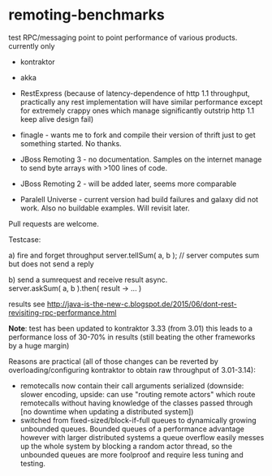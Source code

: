 # remoting-benchmarks

test RPC/messaging point to point performance of various products.
currently only
* kontraktor
* akka
* RestExpress (because of latency-dependence of http 1.1 throughput, practically any rest implementation 
will have similar performance except for extremely crappy ones which manage significantly outstrip 
http 1.1 keep alive design fail)

* finagle - wants me to fork and compile their version of thrift just to get something started. No thanks.
* JBoss Remoting 3 - no documentation. Samples on the internet manage to send byte arrays with >100 lines of code.
* JBoss Remoting 2 - will be added later, seems more comparable
* Paralell Universe - current version had build failures and galaxy did not work. Also no buildable examples. 
  Will revisit later.
  
Pull requests are welcome.

Testcase:

a) fire and forget throughput
server.tellSum( a, b ); // server computes sum but does not send a reply

b) send a sumrequest and receive result async.  
server.askSum( a, b ).then( result -> ... )

results see http://java-is-the-new-c.blogspot.de/2015/06/dont-rest-revisiting-rpc-performance.html

**Note**: test has been updated to kontraktor 3.33 (from 3.01) this leads to a performance loss of 30-70% in results (still beating the other frameworks by a huge margin)

Reasons are practical (all of those changes can be reverted by overloading/configuring kontraktor to obtain raw throughput of 3.01-3.14):

* remotecalls now contain their call arguments serialized (downside: slower encoding, upside: can use "routing remote actors" which route remotecalls without having knowledge of the classes passed through [no downtime when updating a distributed system])
* switched from fixed-sized/block-if-full queues to dynamically growing unbounded queues. Bounded queues of a performance advantage however with larger distributed systems a queue overflow easily messes up the whole system by blocking a random actor thread, so the unbounded queues are more foolproof and require less tuning and testing.
